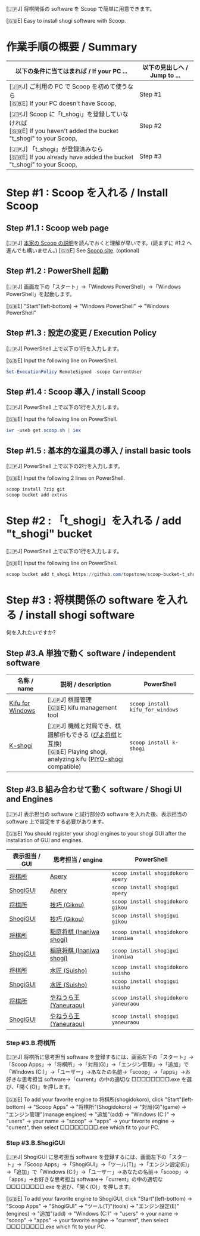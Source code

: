[🇯🇵J] 将棋関係の software を Scoop で簡単に用意できます。

[🇬🇧E] Easy to install shogi software with Scoop.

# 作業手順の概要 / Summary

| 以下の条件に当てはまれば / If your PC ...                    | 以下の見出しへ / Jump to ... |
| ------------------------------------------------------------ | ---------------------------- |
| [🇯🇵J] ご利用の PC  で Scoop を初めて使うなら<br />[🇬🇧E] If your PC doesn't have Scoop, | Step #1                      |
| [🇯🇵J] Scoop に「t_shogi」を登録していなければ<br />[🇬🇧E] If you haven't added the bucket "t_shogi" to your Scoop, | Step #2                      |
| [🇯🇵J] 「t_shogi」が登録済みなら<br />[🇬🇧E] If you already have added the bucket "t_shogi" to your Scoop, | Step #3                      |

# Step #1 : Scoop を入れる / Install Scoop

## Step #1.1 : Scoop web page

[🇯🇵J] [本家の Scoop の説明](https://scoop.sh/)を読んでおくと理解が早いです。(読まずに #1.2 へ進んでも構いません。)
[🇬🇧E] See [Scoop site](https://scoop.sh/). (optional)

## Step #1.2 : PowerShell 起動

[🇯🇵J] 画面左下の「スタート」→「Windows PowerShell」→「Windows PowerShell」を起動します。

[🇬🇧E] "Start"(left-bottom) -> "Windows PowerShell" -> "Windows PowerShell"

## Step #1.3 : 設定の変更 / Execution Policy

[🇯🇵J] PowerShell 上で以下の1行を入力します。

[🇬🇧E] Input the following line on PowerShell.

```powershell
Set-ExecutionPolicy RemoteSigned -scope CurrentUser
```

## Step #1.4 : Scoop 導入 / install Scoop

[🇯🇵J] PowerShell 上で以下の1行を入力します。

[🇬🇧E] Input the following line on PowerShell.

```powershell
iwr -useb get.scoop.sh | iex
```

## Step #1.5 : 基本的な道具の導入 / install basic tools

[🇯🇵J] PowerShell 上で以下の2行を入力します。

[🇬🇧E] Input the following 2 lines on PowerShell.

```powershell
scoop install 7zip git
scoop bucket add extras
```

# Step #2 : 「t_shogi」を入れる / add "t_shogi" bucket

[🇯🇵J] PowerShell 上で以下の1行を入力します。

[🇬🇧E] Input the following line on PowerShell.

```powershell
scoop bucket add t_shogi https://github.com/topstone/scoop-bucket-t_shogi
```

# Step #3 : 将棋関係の software を入れる / install shogi software 

何を入れたいですか?

## Step #3.A 単独で動く software / independent software

| 名称 / name                                      | 説明 / description                                           | PowerShell                       |
| ------------------------------------------------ | ------------------------------------------------------------ | -------------------------------- |
| [Kifu for Windows](http://kakinoki.o.oo7.jp/)    | [🇯🇵J] 棋譜管理<br />[🇬🇧E] kifu management tool                   | `scoop install kifu_for_windows` |
| [K-shogi](https://www.studiok-i.net/kshogi.html) | [🇯🇵J] 機械と対局でき、棋譜解析もできる ([ぴよ将棋](https://www.studiok-i.net/piyo_shogi/)と互換)<br />[🇬🇧E] Playing shogi, analyzing kifu ([PIYO-shogi](https://www.studiok-i.net/piyo_shogi/) compatible) | `scoop install k-shogi`          |

## Step #3.B 組み合わせて動く software / Shogi UI and Engines

[🇯🇵J] 表示担当の software と試行部分の software を入れた後、表示担当の software 上で設定をする必要があります。

[🇬🇧E] You should register your shogi engines to your shogi GUI after the installation of GUI and engines.

| 表示担当 / GUI                            | 思考担当 / engine                                            | PowerShell                            |
| ----------------------------------------- | ------------------------------------------------------------ | ------------------------------------- |
| [将棋所](http://shogidokoro.starfree.jp/) | [Apery](https://github.com/HiraokaTakuya/apery_rust)         | `scoop install shogidokoro apery`     |
| [ShogiGUI](http://shogigui.siganus.com/)  | [Apery](https://github.com/HiraokaTakuya/apery_rust)         | `scoop install shogigui apery`        |
| [将棋所](http://shogidokoro.starfree.jp/) | [技巧 (Gikou)](https://github.com/gikou-official/Gikou)      | `scoop install shogidokoro gikou`     |
| [ShogiGUI](http://shogigui.siganus.com/)  | [技巧 (Gikou)](https://github.com/gikou-official/Gikou)      | `scoop install shogigui gikou`        |
| [将棋所](http://shogidokoro.starfree.jp/) | [稲庭将棋 (Inaniwa shogi)](https://github.com/inaniwa3/inaniwa-shogi) | `scoop install shogidokoro inaniwa`   |
| [ShogiGUI](http://shogigui.siganus.com/)  | [稲庭将棋 (Inaniwa shogi)](https://github.com/inaniwa3/inaniwa-shogi) | `scoop install shogigui inaniwa`      |
| [将棋所](http://shogidokoro.starfree.jp/) | [水匠 (Suisho)](https://twitter.com/tayayan_ts)              | `scoop install shogidokoro suisho`    |
| [ShogiGUI](http://shogigui.siganus.com/)  | [水匠 (Suisho)](https://twitter.com/tayayan_ts)              | `scoop install shogigui suisho`       |
| [将棋所](http://shogidokoro.starfree.jp/) | [やねうら王 (Yaneuraou)](https://yaneuraou.yaneu.com/)       | `scoop install shogidokoro yaneuraou` |
| [ShogiGUI](http://shogigui.siganus.com/)  | [やねうら王 (Yaneuraou)](https://yaneuraou.yaneu.com/)       | `scoop install shogigui yaneuraou`    |

### Step #3.B.将棋所

[🇯🇵J] 将棋所に思考担当 software を登録するには、画面左下の「スタート」→「Scoop Apps」→「将棋所」→「対局(G)」→「エンジン管理」→「追加」で「Windows (C:)」→「ユーザー」→あなたの名前→「scoop」→「apps」→お好きな思考担当 software→「current」の中の適切な □□□□□□□□.exe を選び、「開く(O)」を押します。

[🇬🇧E] To add your favorite engine to 将棋所(shogidokoro), click "Start"(left-bottom) -> "Scoop Apps" -> "将棋所"(Shogidokoro) -> "対局(G)"(game) -> "エンジン管理"(manage engines) -> "追加"(add) -> "Windows (C:)" -> "users" -> your name -> "scoop" -> "apps" -> your favorite engine -> "current", then select □□□□□□□□.exe which fit to your PC.

### Step #3.B.ShogiGUI

[🇯🇵J] ShogiGUI に思考担当 software を登録するには、画面左下の「スタート」→「Scoop Apps」→「ShogiGUI」→「ツール(T)」→「エンジン設定(E)」→「追加」で「Windows (C:)」→「ユーザー」→あなたの名前→「scoop」→「apps」→お好きな思考担当 software→「current」の中の適切な □□□□□□□□.exe を選び、「開く(O)」を押します。

[🇬🇧E] To add your favorite engine to ShogiGUI, click "Start"(left-bottom) -> "Scoop Apps" -> "ShogiGUI" -> "ツール(T)"(tools) -> "エンジン設定(E)"(engines) -> "追加"(add) -> "Windows (C:)" -> "users" -> your name -> "scoop" -> "apps" -> your favorite engine -> "current", then select □□□□□□□□.exe which fit to your PC.

